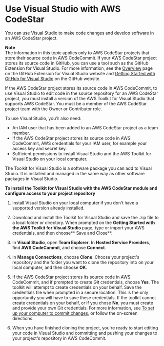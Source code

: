 # Use Visual Studio with AWS CodeStar<a name="setting-up-ide-vs"></a>

You can use Visual Studio to make code changes and develop software in an AWS CodeStar project\. 

**Note**  
The information in this topic applies only to AWS CodeStar projects that store their source code in AWS CodeCommit\. If your AWS CodeStar project stores its source code in GitHub, you can use a tool such as the GitHub Extension for Visual Studio\. For more information, see the [Overview](https://visualstudio.github.com/index.html) page on the GitHub Extension for Visual Studio website and [Getting Started with GitHub for Visual Studio](https://github.com/github/VisualStudio/blob/master/docs/getting-started/index.md) on the GitHub website\.

If the AWS CodeStar project stores its source code in AWS CodeCommit, to use Visual Studio to edit code in the source repository for an AWS CodeStar project, you must install a version of the AWS Toolkit for Visual Studio that supports AWS CodeStar\. You must be a member of the AWS CodeStar project team with the Owner or Contributor role\.

To use Visual Studio, you'll also need:
+ An IAM user that has been added to an AWS CodeStar project as a team member\.
+ If the AWS CodeStar project stores its source code in AWS CodeCommit, AWS credentials for your IAM user, for example your access key and secret key\.
+ Sufficient permissions to install Visual Studio and the AWS Toolkit for Visual Studio on your local computer\.

The Toolkit for Visual Studio is a software package you can add to Visual Studio\. It is installed and managed in the same way as other software packages in Visual Studio\. 

**To install the Toolkit for Visual Studio with the AWS CodeStar module and configure access to your project repository**

1. Install Visual Studio on your local computer if you don't have a supported version already installed\. 

1. Download and install the Toolkit for Visual Studio and save the \.zip file to a local folder or directory\. When prompted on the **Getting Started with the AWS Toolkit for Visual Studio** page, type or import your AWS credentials, and then choose** Save and Close**\.

1. In **Visual Studio**, open **Team Explorer**\. In **Hosted Service Providers**, find **AWS CodeCommit**, and choose **Connect**\.

1. In **Manage Connections**, choose **Clone**\. Choose your project's repository and the folder you want to clone the repository into on your local computer, and then choose **OK**\.

1. If the AWS CodeStar project stores its source code in AWS CodeCommit, and if prompted to create Git credentials, choose **Yes**\. The toolkit will attempt to create credentials on your behalf\. Save the credentials file when prompted in a secure location\. This is the only opportunity you will have to save these credentials\. If the toolkit cannot create credentials on your behalf, or if you chose **No**, you must create and provide your own Git credentials\. For more information, see [To set up your computer to commit changes](getting-started.md#getting-started-git-credentials), or follow the on\-screen directions\.

1. When you have finished cloning the project, you're ready to start editing your code in Visual Studio and committing and pushing your changes to your project's repository in AWS CodeCommit\. 